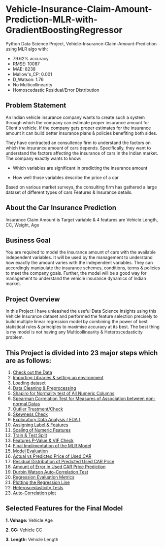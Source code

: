 # Vehicle-Insurance-Claim-Amount-Prediction-MLR-with-GradientBoostingRegressor
Python Data Science Project, Vehicle-Insurance-Claim-Amount-Prediction using MLR algo with:

- 79.62% accuracy
- RMSE: 10087
- MAE: 8238
- Mallow's_CP: 0.001
- D_Watson: 1.76
- No Multicollinearity
- Homoscedastic Residual/Error Distribution

## Problem Statement
An Indian vehicle insurance company wants to create such a system through which the company can estimate proper insurance amount for Client's vehicle. If the company gets proper estimates for the insurance amount it can build better insurance plans & policies benefiting both sides.

They have contracted an consultency firm to understand the factors on which the insurance amount of cars depends. Specifically, they want to understand the factors affecting the insurance of cars in the Indian market. The company exactly wants to know:

- Which variables are significant in predicting the insurance amount

- How well those variables describe the price of a car

Based on various market surveys, the consulting firm has gathered a large dataset of different types of cars Features & Insurance details.

## About the Car Insurance Prediction
Insurance Claim Amount is Target variable & 4 features are Vehicle Length, CC, Weight, Age

## Business Goal
You are required to model the Insurance amount of cars with the available independent variables. It will be used by the management to understand how exactly the amount varies with the independent variables. They can accordingly manipulate the insurance schemes, conditions, terms & policies to meet the company goals. Further, the model will be a good way for management to understand the vehicle insurance dynamics of Indian market.

## Project Overview
In this Project I have unleashed the useful Data Science insights using this Vehicle Insurance dataset and performed the feature selection precisely to build multiple linear regression model by combining the power of best statistical rules & principles to maximise accuracy at its best. The best thing is my model is not having any Multicollinearity & Heteroscedasticity problem.

## This Project is divided into 23 major steps which are as follows:
1. [Check out the Data](#data-check)
2. [Importing Libraries & setting up environment](#imp-lib)
3. [Loading dataset](#data-load)
4. [Data Cleaning & Preprocessing](#prep-clean)
5. [Shapiro for Normality test of All Numeric Columns](#shapiro-norm)
6. [Spearman Correlation Test for Measures of Association between non-normal Datas](#spear-corr)
7. [Outlier Treatment/Check](#out-check)
8. [Skewness Check](#skew-check)
9. [Exploratory Data Analysis ( EDA )](#data-expo)
10. [Assigning Label & Features](#Labe-Feature)
11. [Scaling of Numeric Features](#scale-feature)
12. [Train & Test Split](#data-split)
13. [Features P-Value & VIF Check](#p-vif)
14. [Final Implimentation of the MLR Model](#final-model)
15. [Model Evaluation](#mod-eval)
16. [Actual vs Predicted Price of Used CAR](#actual-predicted)
17. [Residual Distribution of Predicted Used CAR Price](#re-dit)
18. [Amount of Error in Used CAR Price Prediction](#amt-er)
19. [Durbin Watson Auto-Correlation Test](#dur-wat)
20. [Regression Evaluation Metrics](#mod-eval)
21. [Plotting the Regression Line](#reg-plot)
22. [Heteroscedasticity Tests](#het-test)
23. [Auto-Correlation plot](#auto-plot)

## Selected Features for the Final Model
**1. Vehage:** Vehicle Age

**2. CC:** Vehicle CC

**3. Length:** Vehicle Length
